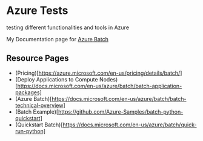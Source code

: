 Azure Tests
===========

testing different functionalities and tools in Azure

My Documentation page for [Azure Batch](https://gitlab.com/lingsin5234/azure-tests/-/wikis/Azure-Batch-Compute-Setup)

## Resource Pages
*  (Pricing)[https://azure.microsoft.com/en-us/pricing/details/batch/]
*  (Deploy Applications to Compute Nodes)[https://docs.microsoft.com/en-us/azure/batch/batch-application-packages]
*  (Azure Batch)[https://docs.microsoft.com/en-us/azure/batch/batch-technical-overview]
*  (Batch Example)[https://github.com/Azure-Samples/batch-python-quickstart]
*  (Quickstart Batch)[https://docs.microsoft.com/en-us/azure/batch/quick-run-python]
